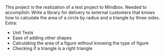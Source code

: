 This project is the realization of a test project to Mindbox. Needed to accomplish:
Write a library for delivery to external customers that knows how to calculate the area of a circle by radius and a triangle by three sides. Extra:
- Unit Tests
- Ease of adding other shapes
- Calculating the area of a figure without knowing the type of figure
- Checking if a triangle is a right triangle
